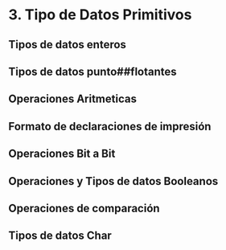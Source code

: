 # 3. Tipo de Datos Primitivos

## Tipos de datos enteros

## Tipos de datos punto##flotantes

## Operaciones Aritmeticas

## Formato de declaraciones de impresión

## Operaciones Bit a Bit

## Operaciones y Tipos de datos Booleanos

## Operaciones de comparación

## Tipos de datos Char
